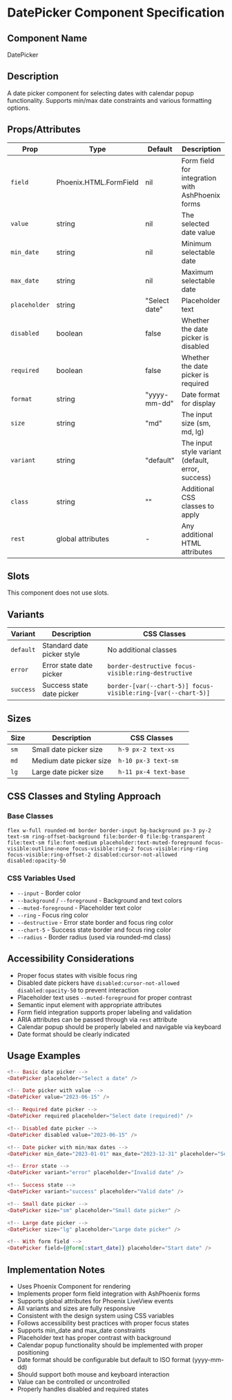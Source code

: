 # DatePicker Component Specification

## Component Name
DatePicker

## Description
A date picker component for selecting dates with calendar popup functionality. Supports min/max date constraints and various formatting options.

## Props/Attributes
| Prop | Type | Default | Description |
|------|------|---------|-------------|
| `field` | Phoenix.HTML.FormField | nil | Form field for integration with AshPhoenix forms |
| `value` | string | nil | The selected date value |
| `min_date` | string | nil | Minimum selectable date |
| `max_date` | string | nil | Maximum selectable date |
| `placeholder` | string | "Select date" | Placeholder text |
| `disabled` | boolean | false | Whether the date picker is disabled |
| `required` | boolean | false | Whether the date picker is required |
| `format` | string | "yyyy-mm-dd" | Date format for display |
| `size` | string | "md" | The input size (sm, md, lg) |
| `variant` | string | "default" | The input style variant (default, error, success) |
| `class` | string | "" | Additional CSS classes to apply |
| `rest` | global attributes | - | Any additional HTML attributes |

## Slots
This component does not use slots.

## Variants
| Variant | Description | CSS Classes |
|---------|-------------|-------------|
| `default` | Standard date picker style | No additional classes |
| `error` | Error state date picker | `border-destructive focus-visible:ring-destructive` |
| `success` | Success state date picker | `border-[var(--chart-5)] focus-visible:ring-[var(--chart-5)]` |

## Sizes
| Size | Description | CSS Classes |
|------|-------------|-------------|
| `sm` | Small date picker size | `h-9 px-2 text-xs` |
| `md` | Medium date picker size | `h-10 px-3 text-sm` |
| `lg` | Large date picker size | `h-11 px-4 text-base` |

## CSS Classes and Styling Approach
### Base Classes
```
flex w-full rounded-md border border-input bg-background px-3 py-2 text-sm ring-offset-background file:border-0 file:bg-transparent file:text-sm file:font-medium placeholder:text-muted-foreground focus-visible:outline-none focus-visible:ring-2 focus-visible:ring-ring focus-visible:ring-offset-2 disabled:cursor-not-allowed disabled:opacity-50
```

### CSS Variables Used
- `--input` - Border color
- `--background` / `--foreground` - Background and text colors
- `--muted-foreground` - Placeholder text color
- `--ring` - Focus ring color
- `--destructive` - Error state border and focus ring color
- `--chart-5` - Success state border and focus ring color
- `--radius` - Border radius (used via rounded-md class)

## Accessibility Considerations
- Proper focus states with visible focus ring
- Disabled date pickers have `disabled:cursor-not-allowed disabled:opacity-50` to prevent interaction
- Placeholder text uses `--muted-foreground` for proper contrast
- Semantic input element with appropriate attributes
- Form field integration supports proper labeling and validation
- ARIA attributes can be passed through via `rest` attribute
- Calendar popup should be properly labeled and navigable via keyboard
- Date format should be clearly indicated

## Usage Examples
```heex
<!-- Basic date picker -->
<DatePicker placeholder="Select a date" />

<!-- Date picker with value -->
<DatePicker value="2023-06-15" />

<!-- Required date picker -->
<DatePicker required placeholder="Select date (required)" />

<!-- Disabled date picker -->
<DatePicker disabled value="2023-06-15" />

<!-- Date picker with min/max dates -->
<DatePicker min_date="2023-01-01" max_date="2023-12-31" placeholder="Select date in 2023" />

<!-- Error state -->
<DatePicker variant="error" placeholder="Invalid date" />

<!-- Success state -->
<DatePicker variant="success" placeholder="Valid date" />

<!-- Small date picker -->
<DatePicker size="sm" placeholder="Small date picker" />

<!-- Large date picker -->
<DatePicker size="lg" placeholder="Large date picker" />

<!-- With form field -->
<DatePicker field={@form[:start_date]} placeholder="Start date" />
```

## Implementation Notes
- Uses Phoenix Component for rendering
- Implements proper form field integration with AshPhoenix forms
- Supports global attributes for Phoenix LiveView events
- All variants and sizes are fully responsive
- Consistent with the design system using CSS variables
- Follows accessibility best practices with proper focus states
- Supports min_date and max_date constraints
- Placeholder text has proper contrast with background
- Calendar popup functionality should be implemented with proper positioning
- Date format should be configurable but default to ISO format (yyyy-mm-dd)
- Should support both mouse and keyboard interaction
- Value can be controlled or uncontrolled
- Properly handles disabled and required states